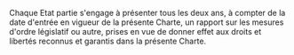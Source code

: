 Chaque Etat partie s'engage à présenter tous les deux ans, à compter de
la date d'entrée en vigueur de la présente Charte, un rapport sur les
mesures d'ordre législatif ou autre, prises en vue de donner effet aux
droits et libertés reconnus et garantis dans la présente Charte.